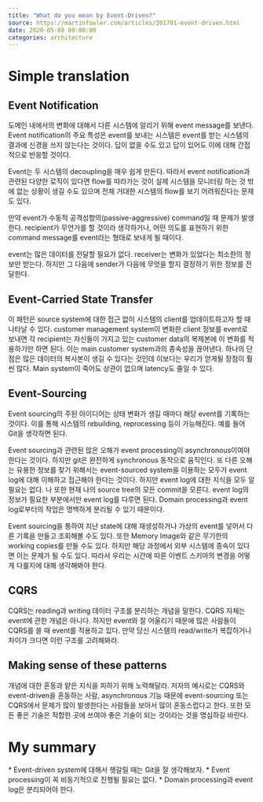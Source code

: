 ```yaml
---
title: "What do you mean by Event-Driven?"
source: https://martinfowler.com/articles/201701-event-driven.html
date: 2020-05-08 09:00:00
categories: architecture
---
```

<h1>Simple translation</h1>
<h2>Event Notification</h2>
도메인 내에서의 변화에 대해서 다른 시스템에 알리기 위해 event message를 보낸다. Event notification의 주요 특성은 event를 보내는 시스템은 event를 받는 시스템의 결과에 신경을 쓰지 않는다는 것이다. 답이 없을 수도 있고 답이 있어도 이에 대해 간접적으로 반응할 것이다.

Event는 두 시스템의 decoupling을 매우 쉽게 만든다. 따라서 event notification과 관련된 다양한 로직이 있다면 flow를 따라가는 것이 실제 시스템을 모니터링 하는 것 밖에 없는 상황이 생길 수도 있으며 전체 거대한 시스템의 flow를 보기 어려워진다는 문제도 있다.

만약 event가 수동적 공격성향의(passive-aggressive) command일 때 문제가 발생한다. recipient가 무언가를 할 것이라 생각하거나, 어떤 의도를 표현하기 위한 command message를 event라는 형태로 보내게 될 때이다.

event는 많은 데이터를 전달할 필요가 없다. receiver는 변화가 있었다는 최소한의 정보만 받는다. 하지만 그 다음에 sender가 다음에 무엇을 할지 결정하기 위한 정보를 전달한다.

<h2>Event-Carried State Transfer</h2>
이 패턴은 source system에 대한 접근 없이 시스템의 client를 업데이트하고자 할 때 나타날 수 있다. customer management system이 변화한 client 정보를 event로 보내면 각 recipient는 자신들이 가지고 있는 customer data의 복제본에 이 변화를 적용하기만 하면 된다. 이는 main customer system과의 종속성을 끊어낸다. 하나의 단점은 많은 데이터의 복사본이 생길 수 있다는 것인데 이보다는 우리가 얻게될 장점이 훨씬 많다. Main system이 죽어도 상관이 없으며 latency도 줄일 수 있다.

<h2>Event-Sourcing</h2>
Event sourcing의 주된 아이디어는 상태 변화가 생길 때마다 해당 event를 기록하는 것이다. 이를 통해 시스템의 rebuilding, reprocessing 등이 가능해진다. 예를 들어 Git을 생각하면 된다. 

Event sourcing과 관련된 많은 오해가 event processing이 asynchronous이여야 한다는 것이다. 하지만 git은 완전하게 synchronous 동작으로 움직인다. 또 다른 오해는 유용한 정보를 찾기 위해서는 event-sourced system을 이용하는 모두가 event log에 대해 이해하고 접근해야 한다는 것이다. 하지만 event log에 대한 지식을 모두 알 필요는 없다. 나 또한 현재 나의 source tree의 모든 commit을 모른다. event log의 정보가 필요한 부분에서만 event log를 다루면 된다. Domain processing과 event log로부터의 작업은 명백하게 분리될 수 있기 때문이다.

Event sourcing을 통하여 지난 state에 대해 재생성하거나 가상의 event를 넣어서 다른 기록을 만들고 조회해볼 수도 있다. 또한 Memory Image와 같은 무기한의 working copies를 만들 수도 있다. 하지만 해당 과정에서 외부 시스템에 종속이 있다면 이는 문제가 될 수도 있다. 따라서 우리는 시간에 따른 이벤트 스키마의 변경을 어떻게 다룰지에 대해 생각해봐야 한다.

<h2>CQRS</h2>
CQRS는 reading과 writing 데이터 구조를 분리하는 개념을 말한다. CQRS 자체는 event에 관한 개념은 아니다. 하지만 event와 잘 어울리기 때문에 많은 사람들이 CQRS를 쓸 때 event를 적용하고 있다. 만약 당신 시스템의 read/write가 복잡하거나 차이가 크다면 이런 구조를 고려해봐라.

<h2>Making sense of these patterns</h2>
개념에 대한 혼동과 얕은 지식을 피하기 위해 노력해달라. 저자의 예시로는 CQRS와 event-driven을 혼동하는 사람, asynchronous 기능 때문에 event-sourcing 또는 CQRS에서 문제가 많이 발생한다는 사람들을 보아서 많이 혼동스럽다고 한다. 또한 모든 좋은 기술은 적합한 곳에 쓰여야 좋은 기술이 되는 것이라는 것을 명심하길 바란다.

<h1>My summary</h1>
* Event-driven system에 대해서 헷갈릴 때는 Git을 잘 생각해보자.
* Event processing이 꼭 비동기적으로 진행될 필요는 없다.
* Domain processing과 event log은 분리되어야 한다.